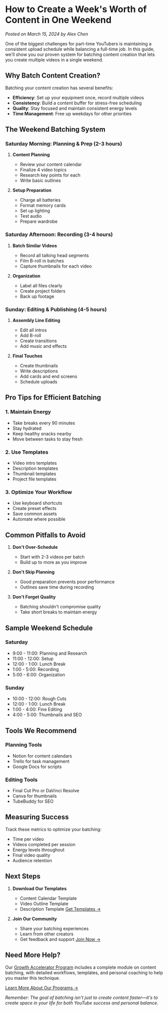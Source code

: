 # How to Create a Week's Worth of Content in One Weekend

*Posted on March 15, 2024 by Alex Chen*

One of the biggest challenges for part-time YouTubers is maintaining a consistent upload schedule while balancing a full-time job. In this guide, we'll show you our proven system for batching content creation that lets you create multiple videos in a single weekend.

## Why Batch Content Creation?

Batching your content creation has several benefits:
- **Efficiency**: Set up your equipment once, record multiple videos
- **Consistency**: Build a content buffer for stress-free scheduling
- **Quality**: Stay focused and maintain consistent energy levels
- **Time Management**: Free up weekdays for other priorities

## The Weekend Batching System

### Saturday Morning: Planning & Prep (2-3 hours)
1. **Content Planning**
   - Review your content calendar
   - Finalize 4 video topics
   - Research key points for each
   - Write basic outlines

2. **Setup Preparation**
   - Charge all batteries
   - Format memory cards
   - Set up lighting
   - Test audio
   - Prepare wardrobe

### Saturday Afternoon: Recording (3-4 hours)
1. **Batch Similar Videos**
   - Record all talking head segments
   - Film B-roll in batches
   - Capture thumbnails for each video

2. **Organization**
   - Label all files clearly
   - Create project folders
   - Back up footage

### Sunday: Editing & Publishing (4-5 hours)
1. **Assembly Line Editing**
   - Edit all intros
   - Add B-roll
   - Create transitions
   - Add music and effects

2. **Final Touches**
   - Create thumbnails
   - Write descriptions
   - Add cards and end screens
   - Schedule uploads

## Pro Tips for Efficient Batching

### 1. Maintain Energy
- Take breaks every 90 minutes
- Stay hydrated
- Keep healthy snacks nearby
- Move between tasks to stay fresh

### 2. Use Templates
- Video intro templates
- Description templates
- Thumbnail templates
- Project file templates

### 3. Optimize Your Workflow
- Use keyboard shortcuts
- Create preset effects
- Save common assets
- Automate where possible

## Common Pitfalls to Avoid

1. **Don't Over-Schedule**
   - Start with 2-3 videos per batch
   - Build up to more as you improve

2. **Don't Skip Planning**
   - Good preparation prevents poor performance
   - Outlines save time during recording

3. **Don't Forget Quality**
   - Batching shouldn't compromise quality
   - Take short breaks to maintain energy

## Sample Weekend Schedule

### Saturday
- 9:00 - 11:00: Planning and Research
- 11:00 - 12:00: Setup
- 12:00 - 1:00: Lunch Break
- 1:00 - 5:00: Recording
- 5:00 - 6:00: Organization

### Sunday
- 10:00 - 12:00: Rough Cuts
- 12:00 - 1:00: Lunch Break
- 1:00 - 4:00: Fine Editing
- 4:00 - 5:00: Thumbnails and SEO

## Tools We Recommend

### Planning Tools
- Notion for content calendars
- Trello for task management
- Google Docs for scripts

### Editing Tools
- Final Cut Pro or DaVinci Resolve
- Canva for thumbnails
- TubeBuddy for SEO

## Measuring Success

Track these metrics to optimize your batching:
- Time per video
- Videos completed per session
- Energy levels throughout
- Final video quality
- Audience retention

## Next Steps

1. **Download Our Templates**
   - Content Calendar Template
   - Video Outline Template
   - Description Template
   [Get Templates →](/resources/batching-templates)

2. **Join Our Community**
   - Share your batching experiences
   - Learn from other creators
   - Get feedback and support
   [Join Now →](/community)

## Need More Help?

Our [Growth Accelerator Program](/academy) includes a complete module on content batching, with detailed workflows, templates, and personal coaching to help you master this technique.

[Learn More About Our Programs →](/academy)

*Remember: The goal of batching isn't just to create content faster—it's to create space in your life for both YouTube success and personal balance.* 